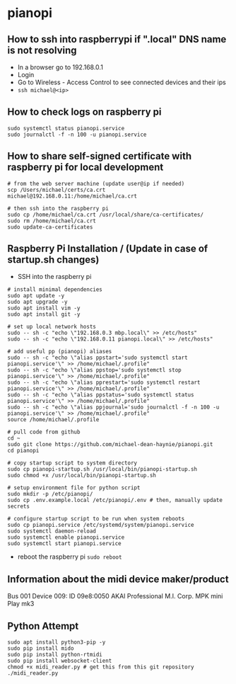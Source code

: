 # pianopi

## How to ssh into raspberrypi if ".local" DNS name is not resolving
* In a browser go to 192.168.0.1
* Login
* Go to Wireless - Access Control to see connected devices and their ips
* `ssh michael@<ip>`

## How to check logs on raspberry pi
```shell
sudo systemctl status pianopi.service
sudo journalctl -f -n 100 -u pianopi.service
```

## How to share self-signed certificate with raspberry pi for local development
```shell
# from the web server machine (update user@ip if needed)
scp /Users/michael/certs/ca.crt michael@192.168.0.11:/home/michael/ca.crt

# then ssh into the raspberry pi
sudo cp /home/michael/ca.crt /usr/local/share/ca-certificates/
sudo rm /home/michael/ca.crt
sudo update-ca-certificates
```

## Raspberry Pi Installation / (Update in case of startup.sh changes)
* SSH into the raspberry pi
```shell
# install minimal dependencies
sudo apt update -y
sudo apt upgrade -y
sudo apt install vim -y
sudo apt install git -y

# set up local network hosts
sudo -- sh -c "echo \"192.168.0.3 mbp.local\" >> /etc/hosts"
sudo -- sh -c "echo \"192.168.0.11 pianopi.local\" >> /etc/hosts"

# add useful pp (pianopi) aliases
sudo -- sh -c "echo \"alias ppstart='sudo systemctl start pianopi.service'\" >> /home/michael/.profile"
sudo -- sh -c "echo \"alias ppstop='sudo systemctl stop pianopi.service'\" >> /home/michael/.profile"
sudo -- sh -c "echo \"alias pprestart='sudo systemctl restart pianopi.service'\" >> /home/michael/.profile"
sudo -- sh -c "echo \"alias ppstatus='sudo systemctl status pianopi.service'\" >> /home/michael/.profile"
sudo -- sh -c "echo \"alias ppjournal='sudo journalctl -f -n 100 -u pianopi.service'\" >> /home/michael/.profile"
source /home/michael/.profile

# pull code from github
cd ~
sudo git clone https://github.com/michael-dean-haynie/pianopi.git
cd pianopi

# copy startup script to system directory
sudo cp pianopi-startup.sh /usr/local/bin/pianopi-startup.sh
sudo chmod +x /usr/local/bin/pianopi-startup.sh

# setup environment file for python script
sudo mkdir -p /etc/pianopi/
sudo cp .env.example.local /etc/pianopi/.env # then, manually update secrets

# configure startup script to be run when system reboots
sudo cp pianopi.service /etc/systemd/system/pianopi.service
sudo systemctl daemon-reload
sudo systemctl enable pianopi.service
sudo systemctl start pianopi.service
```
* reboot the raspberry pi `sudo reboot`


## Information about the midi device maker/product
Bus 001 Device 009: ID 09e8:0050 AKAI  Professional M.I. Corp. MPK mini Play mk3    

## Python Attempt
```shell
sudo apt install python3-pip -y
sudo pip install mido
sudo pip install python-rtmidi
sudo pip install websocket-client
chmod +x midi_reader.py # get this from this git repository
./midi_reader.py
```
